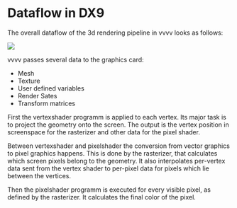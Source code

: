 # Dataflow in DX9
The overall dataflow of the 3d rendering pipeline in vvvv looks as follows:  

![](~/img/ex9_pipeline_1_0.png "")   

vvvv passes several data to the graphics card:  
* Mesh  
* Texture  
* User defined variables  
* Render Sates  
* Transform matrices  

First the vertexshader programm is applied to each vertex. Its major task is to project the geometry onto the screen. The output is the vertex position in screenspace for the rasterizer and other data for the pixel shader.  

Between vertexshader and pixelshader the conversion from vector graphics to pixel graphics happens. This is done by the rasterizer, that calculates which screen pixels belong to the geometry. It also interpolates per-vertex data sent from the vertex shader to per-pixel data for pixels which lie between the vertices.  

Then the pixelshader programm is executed for every visible pixel, as defined by the rasterizer. It calculates the final color of the pixel.